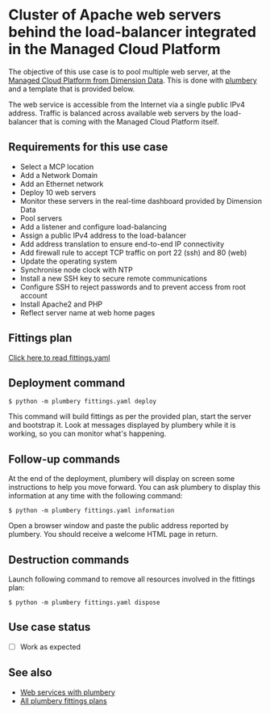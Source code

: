 # Cluster of Apache web servers behind the load-balancer integrated in the Managed Cloud Platform

The objective of this use case is to pool multiple web server, at the [Managed Cloud Platform from Dimension Data](http://cloud.dimensiondata.com/eu/en/).
This is done with [plumbery](https://developer.dimensiondata.com/display/PLUM/Plumbery) and a template that is provided below.

The web service is accessible from the Internet via a single public IPv4 address. Traffic is balanced across available
web servers by the load-balancer that is coming with the Managed Cloud Platform itself.

## Requirements for this use case

* Select a MCP location
* Add a Network Domain
* Add an Ethernet network
* Deploy 10 web servers
* Monitor these servers in the real-time dashboard provided by Dimension Data
* Pool servers
* Add a listener and configure load-balancing
* Assign a public IPv4 address to the load-balancer
* Add address translation to ensure end-to-end IP connectivity
* Add firewall rule to accept TCP traffic on port 22 (ssh) and 80 (web)
* Update the operating system
* Synchronise node clock with NTP
* Install a new SSH key to secure remote communications
* Configure SSH to reject passwords and to prevent access from root account
* Install Apache2 and PHP
* Reflect server name at web home pages

## Fittings plan

[Click here to read fittings.yaml](fittings.yaml)

## Deployment command

    $ python -m plumbery fittings.yaml deploy

This command will build fittings as per the provided plan, start the server
and bootstrap it. Look at messages displayed by plumbery while it is
working, so you can monitor what's happening.

## Follow-up commands

At the end of the deployment, plumbery will display on screen some instructions
to help you move forward. You can ask plumbery to display this information
at any time with the following command:

    $ python -m plumbery fittings.yaml information

Open a browser window and paste the public address reported by plumbery.
You should receive a welcome HTML page in return.

## Destruction commands

Launch following command to remove all resources involved in the fittings plan:

    $ python -m plumbery fittings.yaml dispose

## Use case status

- [ ] Work as expected

## See also

- [Web services with plumbery](../)
- [All plumbery fittings plans](../../)

